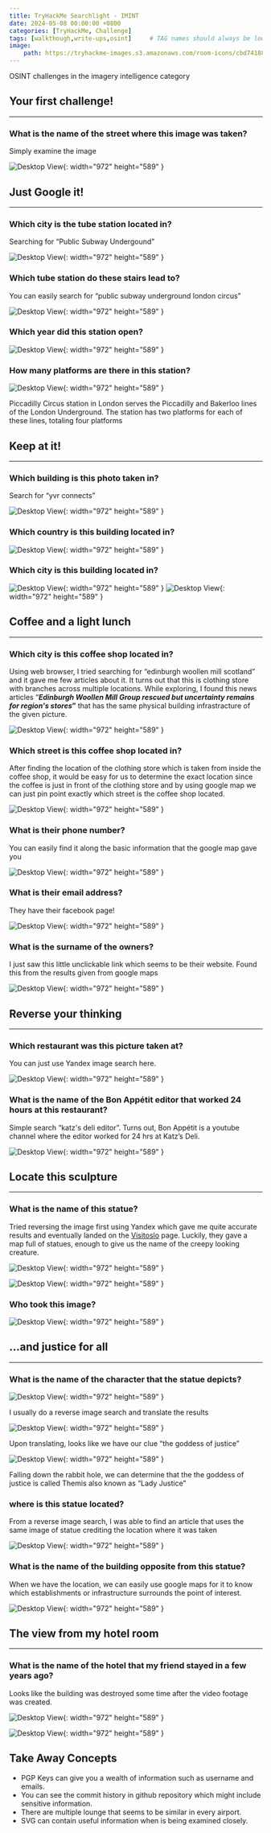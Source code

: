 ```yaml
---
title: TryHackMe Searchlight - IMINT
date: 2024-05-08 00:00:00 +0800
categories: [TryHackMe, Challenge]
tags: [walkthough,write-ups,osint]     # TAG names should always be lowercase
image:
    path: https://tryhackme-images.s3.amazonaws.com/room-icons/cbd741886fe1f0902d60525c81378eab.png
---
```


OSINT challenges in the imagery intelligence category

## **Your first challenge!**
---
### **What is the name of the street where this image was taken?**

Simply examine the image

![Desktop View](/assets/images/searchlight/streetname.png){: width="972" height="589" }

## **Just Google it!**
---
### **Which city is the tube station located in?**

Searching for “Public Subway Undergound”

![Desktop View](/assets/images/searchlight/subway.png){: width="972" height="589" }

### **Which tube station do these stairs lead to?**

You can easily search for “public subway underground london circus”

![Desktop View](/assets/images/searchlight/stairs.png){: width="972" height="589" }

### **Which year did this station open?**

![Desktop View](/assets/images/searchlight/year.png){: width="972" height="589" }

### **How many platforms are there in this station?**

![Desktop View](/assets/images/searchlight/platforms.png){: width="972" height="589" }

Piccadilly Circus station in London serves the Piccadilly and Bakerloo lines of the London Underground. The station has two platforms for each of these lines, totaling four platforms

## **Keep at it!**
---
### **Which building is this photo taken in?**

Search for “yvr connects”

![Desktop View](/assets/images/searchlight/building.png){: width="972" height="589" }

### **Which country is this building located in?**

![Desktop View](/assets/images/searchlight/country.png){: width="972" height="589" }

### **Which city is this building located in?**

![Desktop View](/assets/images/searchlight/city1.png){: width="972" height="589" }
![Desktop View](/assets/images/searchlight/city2.png){: width="972" height="589" }

## **Coffee and a light lunch**
---
### **Which city is this coffee shop located in?**

Using web browser, I tried searching for “edinburgh woollen mill scotland” and it gave me few articles about it. It turns out that this is clothing store with branches across multiple locations. While exploring, I found this news articles “***Edinburgh Woollen Mill Group rescued but uncertainty remains for region's stores*”** that has the same physical building infrastracture of the given picture.

![Desktop View](/assets/images/searchlight/coffeecity.png){: width="972" height="589" }

### **Which street is this coffee shop located in?**

After finding the location of the clothing store which is taken from inside the coffee shop, it would be easy for us to determine the exact location since the coffee is just in front of the clothing store and by using google map we can just pin point exactly which street is the coffee shop located.

![Desktop View](/assets/images/searchlight/pinpoint.png){: width="972" height="589" }

### **What is their phone number?**

You can easily find it along the basic information that the google map gave you

![Desktop View](/assets/images/searchlight/phone.png){: width="972" height="589" }

### **What is their email address?**

They have their facebook page!

![Desktop View](/assets/images/searchlight/email.png){: width="972" height="589" }

### **What is the surname of the owners?**

I just saw this little unclickable link which seems to be their website. Found this from the results given from google maps

![Desktop View](/assets/images/searchlight/owner.png){: width="972" height="589" }

## **Reverse your thinking**
---
### **Which restaurant was this picture taken at?**

You can just use Yandex image search here.

![Desktop View](/assets/images/searchlight/resto.png){: width="972" height="589" }


### **What is the name of the Bon Appétit editor that worked 24 hours at this restaurant?**

Simple search “katz's deli editor”. Turns out, Bon Appétit is a youtube channel where the editor worked for 24 hrs at Katz’s Deli.

![Desktop View](/assets/images/searchlight/youtube.png){: width="972" height="589" }

## **Locate this sculpture**
---
### **What is the name of this statue?**

Tried reversing the image first using Yandex which gave me quite accurate results and eventually landed on the [Visitoslo](http://www.visitoslo.com/) page. Luckily, they gave a map full of statues, enough to give us the name of the creepy looking creature.

![Desktop View](/assets/images/searchlight/visitoslo.png){: width="972" height="589" }

![Desktop View](/assets/images/searchlight/rudolph.png){: width="972" height="589" }

### **Who took this image?**

![Desktop View](/assets/images/searchlight/photographer.png){: width="972" height="589" }

## **...and justice for all**
---
### **What is the name of the character that the statue depicts?**

![Desktop View](/assets/images/searchlight/statue1.png){: width="972" height="589" }

I usually do a reverse image search and translate the results

![Desktop View](/assets/images/searchlight/translate.png){: width="972" height="589" }

Upon translating, looks like we have our clue “the goddess of justice”

![Desktop View](/assets/images/searchlight/ladyjustice.png){: width="972" height="589" }

Falling down the rabbit hole, we can determine that the the goddess of justice is called Themis also known as “Lady Justice”

### **where is this statue located?**

From a reverse image search, I was able to find an article that uses the same image of statue crediting the location where it was taken

![Desktop View](/assets/images/searchlight/credit.png){: width="972" height="589" }

### **What is the name of the building opposite from this statue?**

When we have the location, we can easily use google maps for it to know which establishments or infrastructure surrounds the point of interest.

![Desktop View](/assets/images/searchlight/statue_building.png){: width="972" height="589" }


## **The view from my hotel room**
---
### **What is the name of the hotel that my friend stayed in a few years ago?**

Looks like the building was destroyed some time after the video footage was created.

![Desktop View](/assets/images/searchlight/hotel1.png){: width="972" height="589" }

![Desktop View](/assets/images/searchlight/hotel2.png){: width="972" height="589" }


## **Take Away Concepts**
- PGP Keys can give you a wealth of information such as username and emails.
- You can see the commit history in github repository which might include sensitive information.
- There are multiple lounge that seems to be similar in every airport.
- SVG can contain useful information when is being examined closely.